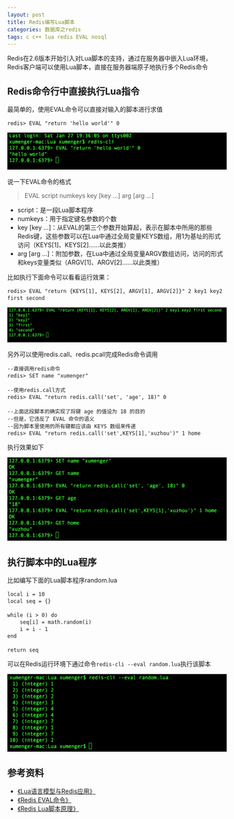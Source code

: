 ```yaml
---
layout: post
title: Redis编写Lua脚本
categories: 数据库之redis
tags: c c++ lua redis EVAL nosql
---
```


Redis在2.6版本开始引入对Lua脚本的支持，通过在服务器中嵌入Lua环境，Redis客户端可以使用Lua脚本，直接在服务器端原子地执行多个Redis命令

## Redis命令行中直接执行Lua指令

最简单的，使用EVAL命令可以直接对输入的脚本进行求值

```
redis> EVAL "return 'hello world'" 0
```

![image](../media/image/2018-01-27/01.png)

说一下EVAL命令的格式

>EVAL script numkeys key [key ...] arg [arg ...]

* script：是一段Lua脚本程序
* numkeys：用于指定键名参数的个数
* key [key ...]：从EVAL的第三个参数开始算起，表示在脚本中所用的那些Redis键，这些参数可以在Lua中通过全局变量KEYS数组，用1为基址的形式访问（KEYS[1]、KEYS[2]……以此类推）
* arg [arg ...]：附加参数，在Lua中通过全局变量ARGV数组访问，访问的形式和keys变量类似（ARGV[1]、ARGV[2]……以此类推）

比如执行下面命令可以看看运行效果：

```
redis> EVAL "return {KEYS[1], KEYS[2], ARGV[1], ARGV[2]}" 2 key1 key2 first second
```

![image](../media/image/2018-01-27/02.png)

另外可以使用redis.call、redis.pcall完成Redis命令调用

```
--直接调用redis命令
redis> SET name "xumenger"

--使用redis.call方式
redis> EVAL "return redis.call('set', 'age', 18)" 0

--上面这段脚本的确实现了将键 age 的值设为 18 的目的
--但是，它违反了 EVAL 命令的语义
--因为脚本里使用的所有键都应该由 KEYS 数组来传递
redis> EVAL "return redis.call('set',KEYS[1],'xuzhou')" 1 home
```

执行效果如下

![image](../media/image/2018-01-27/03.png)

## 执行脚本中的Lua程序

比如编写下面的Lua脚本程序random.lua

```
local i = 10
local seq = {}

while (i > 0) do
    seq[i] = math.random(i)
    i = i - 1
end

return seq
```

可以在Redis运行环境下通过命令`redis-cli --eval random.lua`执行该脚本

![image](../media/image/2018-01-27/04.png)

## 参考资料

* [《Lua语言模型与Redis应用》](http://blog.jobbole.com/106456/?utm_source=blog.jobbole.com&utm_medium=relatedPosts)
* [《Redis EVAL命令》](http://www.runoob.com/redis/scripting-eval.html)
* [《Redis Lua脚本原理》](https://www.cnblogs.com/xing901022/p/4872279.html)
